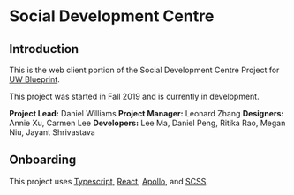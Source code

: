 # Social Development Centre

## Introduction

This is the web client portion of the Social Development Centre Project for [UW Blueprint](https://https://uwblueprint.org/).

This project was started in Fall 2019 and is currently in development.

**Project Lead:** Daniel Williams
**Project Manager:** Leonard Zhang
**Designers:** Annie Xu, Carmen Lee
**Developers:** Lee Ma, Daniel Peng, Ritika Rao, Megan Niu, Jayant Shrivastava

## Onboarding

This project uses [Typescript](https://www.typescriptlang.org/), [React](https://reactjs.org/), [Apollo](https://www.apollographql.com/docs/react/), and [SCSS](https://sass-lang.com/).
